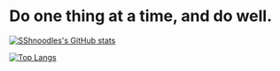 
# Do one thing at a time, and do well.

[![SShnoodles's GitHub stats](https://github-readme-stats.vercel.app/api?username=SShnoodles&theme=radical&show_icons=true)](https://github.com/anuraghazra/github-readme-stats)

[![Top Langs](https://github-readme-stats.vercel.app/api/top-langs/?username=SShnoodles&layout=compact)](https://github.com/anuraghazra/github-readme-stats)
